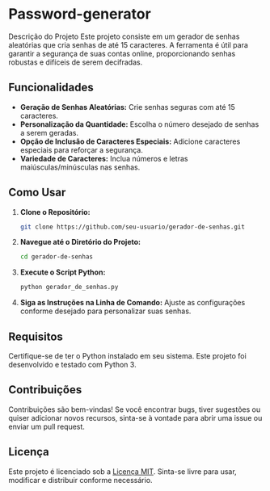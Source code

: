 # Password-generator
Descrição do Projeto
Este projeto consiste em um gerador de senhas aleatórias que cria senhas de até 15 caracteres. A ferramenta é útil para garantir a segurança de suas contas online, proporcionando senhas robustas e difíceis de serem decifradas.

## Funcionalidades

- **Geração de Senhas Aleatórias:** Crie senhas seguras com até 15 caracteres.
- **Personalização da Quantidade:** Escolha o número desejado de senhas a serem geradas.
- **Opção de Inclusão de Caracteres Especiais:** Adicione caracteres especiais para reforçar a segurança.
- **Variedade de Caracteres:** Inclua números e letras maiúsculas/minúsculas nas senhas.

## Como Usar

1. **Clone o Repositório:**
    ```bash
    git clone https://github.com/seu-usuario/gerador-de-senhas.git
    ```

2. **Navegue até o Diretório do Projeto:**
    ```bash
    cd gerador-de-senhas
    ```

3. **Execute o Script Python:**
    ```bash
    python gerador_de_senhas.py
    ```

4. **Siga as Instruções na Linha de Comando:**
   Ajuste as configurações conforme desejado para personalizar suas senhas.

## Requisitos

Certifique-se de ter o Python instalado em seu sistema. Este projeto foi desenvolvido e testado com Python 3.

## Contribuições

Contribuições são bem-vindas! Se você encontrar bugs, tiver sugestões ou quiser adicionar novos recursos, sinta-se à vontade para abrir uma issue ou enviar um pull request.

## Licença

Este projeto é licenciado sob a [Licença MIT](LICENSE). Sinta-se livre para usar, modificar e distribuir conforme necessário.
